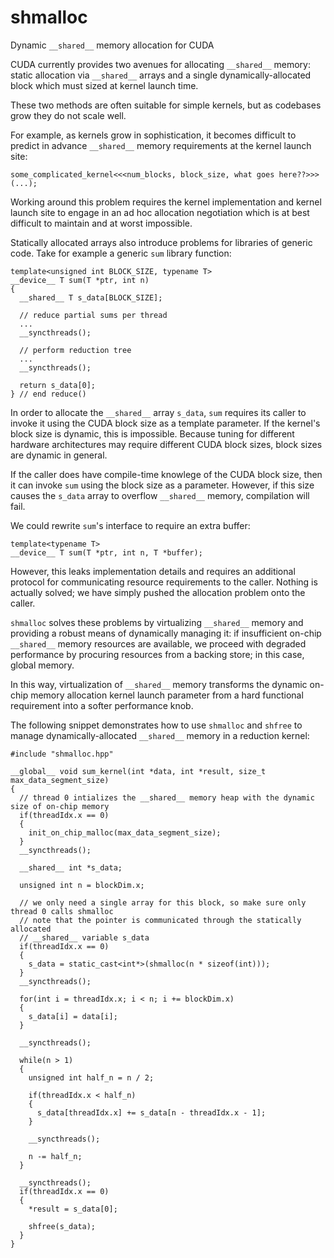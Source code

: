 shmalloc
========

Dynamic `__shared__` memory allocation for CUDA

CUDA currently provides two avenues for allocating `__shared__` memory: static allocation via `__shared__` arrays and a single dynamically-allocated block which must sized at kernel launch time.

These two methods are often suitable for simple kernels, but as codebases grow they do not scale well.

For example, as kernels grow in sophistication, it becomes difficult to predict in advance `__shared__` memory requirements at the kernel launch site:

    some_complicated_kernel<<<num_blocks, block_size, what goes here??>>>(...);

Working around this problem requires the kernel implementation and kernel launch site to engage in an ad hoc allocation negotiation which is at best difficult to maintain and at worst impossible.

Statically allocated arrays also introduce problems for libraries of generic code. Take for example a generic `sum` library function:

    template<unsigned int BLOCK_SIZE, typename T>
    __device__ T sum(T *ptr, int n)
    {
      __shared__ T s_data[BLOCK_SIZE];
    
      // reduce partial sums per thread
      ...
      __syncthreads();
    
      // perform reduction tree
      ...
      __syncthreads();
    
      return s_data[0];
    } // end reduce()

In order to allocate the `__shared__` array `s_data`, `sum` requires its caller
to invoke it using the CUDA block size as a template parameter. If the kernel's
block size is dynamic, this is impossible. Because tuning for different
hardware architectures may require different CUDA block sizes, block sizes
are dynamic in general.

If the caller does have compile-time knowlege of the CUDA block size, then it
can invoke `sum` using the block size as a parameter. However, if this size
causes the `s_data` array to overflow `__shared__` memory, compilation will
fail.

We could rewrite `sum`'s interface to require an extra buffer:

    template<typename T>
    __device__ T sum(T *ptr, int n, T *buffer);

However, this leaks implementation details and requires an additional protocol for communicating resource requirements to the caller. Nothing is actually solved; we have simply pushed the allocation problem onto the caller.

`shmalloc` solves these problems by virtualizing `__shared__` memory and
providing a robust means of dynamically managing it: if insufficient on-chip
`__shared__` memory resources are available, we proceed with degraded
performance by procuring resources from a backing store; in this case, global
memory.

In this way, virtualization of `__shared__` memory transforms the dynamic on-chip memory allocation kernel launch parameter from a hard functional requirement into a softer performance knob.

The following snippet demonstrates how to use `shmalloc` and `shfree` to manage dynamically-allocated `__shared__` memory in a reduction kernel:

    #include "shmalloc.hpp"

    __global__ void sum_kernel(int *data, int *result, size_t max_data_segment_size)
    {
      // thread 0 intializes the __shared__ memory heap with the dynamic size of on-chip memory
      if(threadIdx.x == 0)
      {
        init_on_chip_malloc(max_data_segment_size);
      }
      __syncthreads();
    
      __shared__ int *s_data;
    
      unsigned int n = blockDim.x;
    
      // we only need a single array for this block, so make sure only thread 0 calls shmalloc
      // note that the pointer is communicated through the statically allocated
      // __shared__ variable s_data
      if(threadIdx.x == 0)
      {
        s_data = static_cast<int*>(shmalloc(n * sizeof(int)));
      }
      __syncthreads();
    
      for(int i = threadIdx.x; i < n; i += blockDim.x)
      {
        s_data[i] = data[i];
      }
    
      __syncthreads();
    
      while(n > 1)
      {
        unsigned int half_n = n / 2;
    
        if(threadIdx.x < half_n)
        {
          s_data[threadIdx.x] += s_data[n - threadIdx.x - 1];
        }
    
        __syncthreads();
    
        n -= half_n;
      }
    
      __syncthreads();
      if(threadIdx.x == 0)
      {
        *result = s_data[0];
    
        shfree(s_data);
      }
    }

